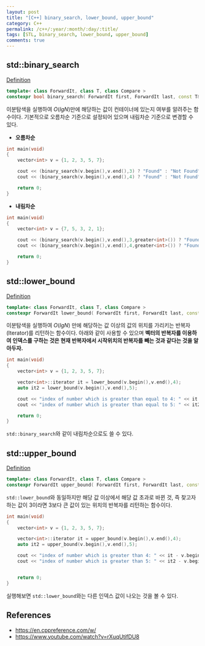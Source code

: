 ```yaml
---
layout: post
title: "[C++] binary_search, lower_bound, upper_bound"
category: C++
permalink: /c++/:year/:month/:day/:title/
tags: [STL, binary_search, lower_bound, upper_bound]
comments: true
---
```


## std::binary_search

[Definition](https://en.cppreference.com/w/cpp/algorithm/binary_search)

```c++
template< class ForwardIt, class T, class Compare >
constexpr bool binary_search( ForwardIt first, ForwardIt last, const T& value, Compare comp );
```

이분탐색을 실행하여 $O(lgN)​$만에 해당하는 값이 컨테이너에 있는지 여부를 알려주는 함수이다. 기본적으로 오름차순 기준으로 설정되어 있으며 내림차순 기준으로 변경할 수 있다.

* **오름차순**

```c++
int main(void)
{
    vector<int> v = {1, 2, 3, 5, 7};

    cout << (binary_search(v.begin(),v.end(),3) ? "Found" : "Not Found") << endl;
    cout << (binary_search(v.begin(),v.end(),4) ? "Found" : "Not Found") << endl;

    return 0;
}
```

* **내림차순**

```c++
int main(void)
{
    vector<int> v = {7, 5, 3, 2, 1};

    cout << (binary_search(v.begin(),v.end(),3,greater<int>()) ? "Found" : "Not Found") << endl;
    cout << (binary_search(v.begin(),v.end(),4,greater<int>()) ? "Found" : "Not Found") << endl;

    return 0;
}
```

## std::lower_bound

[Definition](https://en.cppreference.com/w/cpp/algorithm/lower_bound)

```c++
template< class ForwardIt, class T, class Compare >
constexpr ForwardIt lower_bound( ForwardIt first, ForwardIt last, const T& value, Compare comp );
```

이분탐색을 실행하여 $O(lgN)$ 만에 해당하는 값 이상의 값의 위치를 가리키는 반복자(Iterator)를 리턴하는 함수이다. 아래와 같이 사용할 수 있으며 **벡터의 반복자를 이용하여 인덱스를 구하는 것은 현재 반복자에서 시작위치의 반복자를 빼는 것과 같다는 것을 알아두자.**

```c++
int main(void)
{
    vector<int> v = {1, 2, 3, 5, 7};

    vector<int>::iterator it = lower_bound(v.begin(),v.end(),4);
    auto it2 = lower_bound(v.begin(),v.end(),5);

    cout << "index of number which is greater than equal to 4: " << it - v.begin() << endl;
    cout << "index of number which is greater than equal to 5: " << it2 - v.begin() << endl;

    return 0;
}
```

`std::binary_search`와 같이 내림차순으로도 쓸 수 있다.

## std::upper_bound

[Definition](https://en.cppreference.com/w/cpp/algorithm/upper_bound)

```c++
template< class ForwardIt, class T, class Compare >
constexpr ForwardIt upper_bound( ForwardIt first, ForwardIt last, const T& value, Compare comp );
```

`std::lower_bound`와 동일하지만 해당 값 이상에서 해당 값 초과로 바뀐 것, 즉 찾고자 하는 값이 3이라면 3보다 큰 값이 있는 위치의 반복자를 리턴하는 함수이다.

```c++
int main(void)
{
    vector<int> v = {1, 2, 3, 5, 7};

    vector<int>::iterator it = upper_bound(v.begin(),v.end(),4);
    auto it2 = upper_bound(v.begin(),v.end(),5);

    cout << "index of number which is greater than 4: " << it - v.begin() << endl;
    cout << "index of number which is greater than 5: " << it2 - v.begin() << endl;


    return 0;
}
```

실행해보면 `std::lower_bound`와는 다른 인덱스 값이 나오는 것을 볼 수 있다.

## References

* https://en.cppreference.com/w/
* https://www.youtube.com/watch?v=rXuqUtifDU8

